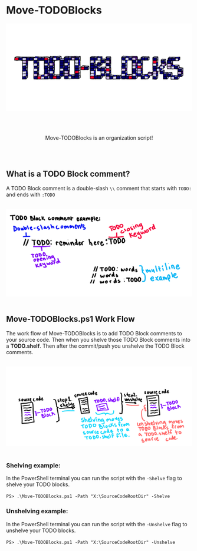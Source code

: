 # Move-TODOBlocks


![TODO-Blocks Logo](/Pictures/TODOBlocks-Logo.png?raw=true "TODO-Blocks Logo") 



<br><br><div align="center">
Move-TODOBlocks is an organization script!
</div><br><br>

## What is a TODO Block comment?
A TODO Block comment is a double-slash `\\` comment that starts with `TODO:` and ends with `:TODO`<br><br>

![TODO-Blocks example](/Pictures/TODOBlock-example.png?raw=true "TODO-Blocks example")
<br><br>

## Move-TODOBlocks.ps1 Work Flow
The work flow of Move-TODOBlocks is to add TODO Block comments to your source code. Then when you shelve those TODO Block comments into a **TODO.shelf**. Then after the commit/push you unshelve the TODO Block comments.<br><br>

![Move-TODOBlocks work flow](/Pictures/Move-TODOBlock-flow.png?raw=true "TODO-Blocks work flow")
<br><br>

### Shelving example:
In the PowerShell terminal you can run the script with the `-Shelve` flag to shelve your TODO blocks. 

`PS> .\Move-TODOBlocks.ps1 -Path "X:\SourceCodeRootDir" -Shelve`
<br>
### Unshelving example:
In the PowerShell terminal you can run the script with the `-Unshelve` flag to unshelve your TODO blocks.

`PS> .\Move-TODOBlocks.ps1 -Path "X:\SourceCodeRootDir" -Unshelve`
